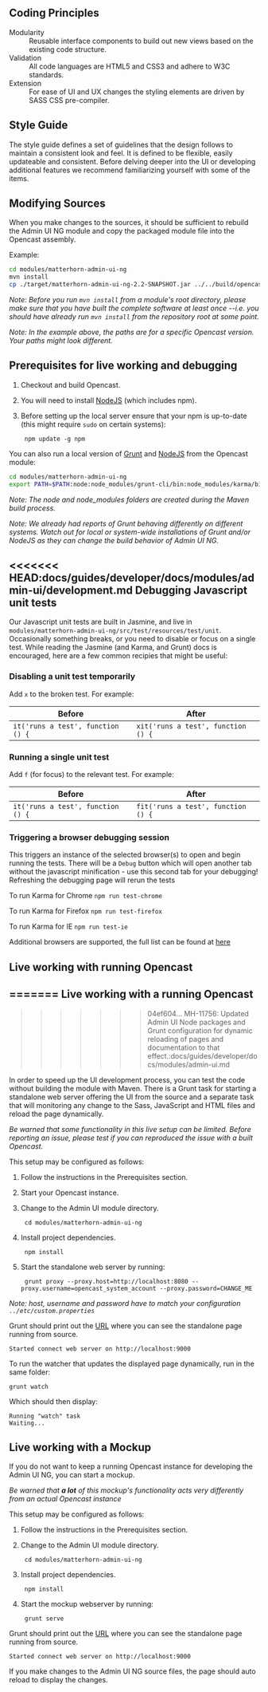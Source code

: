 Coding Principles
-----------------

<dl>
  <dt>Modularity</dt>
  <dd>Reusable interface components to build out new views based on the existing code structure.</dd>
  <dt>Validation</dt>
  <dd>All code languages are HTML5 and CSS3 and adhere to W3C standards.</dd>
  <dt>Extension</dt>
  <dd>For ease of UI and UX changes the styling elements are driven by SASS CSS pre-compiler.</dd>
</dl>

Style Guide
-----------

The style guide defines a set of guidelines that the design follows to maintain a consistent look and feel.
It is defined to be flexible, easily updateable and consistent. Before delving deeper into the UI or
developing additional features we recommend familiarizing yourself with some of the items.

Modifying Sources
-----------------

When you make changes to the sources, it should be sufficient to rebuild the
Admin UI NG module and copy the packaged module file into the Opencast assembly.

Example:
```bash
cd modules/matterhorn-admin-ui-ng
mvn install
cp ./target/matterhorn-admin-ui-ng-2.2-SNAPSHOT.jar ../../build/opencast-dist-allinone-2.2-SNAPSHOT/system/org/opencastproject/matterhorn-admin-ui-ng/2.2-SNAPSHOT/matterhorn-admin-ui-ng-2.2-SNAPSHOT.jar
```

*Note: Before you run `mvn install` from a module's root directory,
please make sure that you have built the complete software at least once
--i.e. you should have already run `mvn install` from the repository root
at some point.*

*Note: In the example above, the paths are for a specific Opencast version.
Your paths might look different.*

Prerequisites for live working and debugging
------------------------------

1. Checkout and build Opencast.

2. You will need to install [NodeJS][2] (which includes npm).

3. Before setting up the local server ensure that your npm is up-to-date (this might require `sudo` on certain systems): 

        npm update -g npm

You can also run a local version of [Grunt][1] and [NodeJS][2] from the Opencast module:

```bash
cd modules/matterhorn-admin-ui-ng
export PATH=$PATH:node:node_modules/grunt-cli/bin:node_modules/karma/bin
```

*Note: The node and node_modules folders are created during the Maven build process.*

*Note: We already had reports of Grunt behaving differently on different systems.
Watch out for local or system-wide installations of Grunt and/or NodeJS as they can
change the build behavior of Admin UI NG.*

<<<<<<< HEAD:docs/guides/developer/docs/modules/admin-ui/development.md
Debugging Javascript unit tests
------------------------------------

Our Javascript unit tests are built in Jasmine, and live in `modules/matterhorn-admin-ui-ng/src/test/resources/test/unit`.
Occasionally something breaks, or you need to disable or focus on a single test.
While reading the Jasmine (and Karma, and Grunt) docs is encouraged, here are a
few common recipies that might be useful:

### Disabling a unit test temporarily
Add `x` to the broken test.  For example:

|Before|After|
|------|-----|
|`it('runs a test', function () {`|`xit('runs a test', function () {`|

### Running a single unit test

Add `f` (for focus) to the relevant test.  For example:

|Before|After|
|------|-----|
|`it('runs a test', function () {`|`fit('runs a test', function () {`|

### Triggering a browser debugging session

This triggers an instance of the selected browser(s) to open and begin running
the tests.  There will be a `Debug` button which will open another tab without
the javascript minification - use this second tab for your debugging!
Refreshing the debugging page will rerun the tests

To run Karma for Chrome
`npm run test-chrome`

To run Karma for Firefox
`npm run test-firefox`

To run Karma for IE
`npm run test-ie`

Additional browsers are supported, the full list can be found at [here](https://karma-runner.github.io/1.0/config/browsers.html)


Live working with running Opencast
----------------------------------
=======
Live working with a running Opencast
------------------------------------
>>>>>>> 04ef604... MH-11756: Updated Admin UI Node packages and Grunt configuration for dynamic reloading of pages and documentation to that effect.:docs/guides/developer/docs/modules/admin-ui.md

In order to speed up the UI development process, you can test the code without
building the module with Maven. There is a Grunt task for starting a standalone web server offering the UI from
the source and a separate task that will monitoring any change to the Sass, JavaScript and HTML files and reload the page dynamically.

*Be warned that some functionality in this live setup can be limited.
Before reporting an issue, please test if you can reproduced the issue with a built Opencast.*

This setup may be configured as follows:

1. Follow the instructions in the Prerequisites section.

1. Start your Opencast instance.

1. Change to the Admin UI module directory.

        cd modules/matterhorn-admin-ui-ng

1. Install project dependencies.

        npm install

1. Start the standalone web server by running:

        grunt proxy --proxy.host=http://localhost:8080 --proxy.username=opencast_system_account --proxy.password=CHANGE_ME

*Note: host, username and password have to match your configuration `../etc/custom.properties`*

Grunt should print out the [URL][3] where you can see the standalone page running
from source.
```
Started connect web server on http://localhost:9000
```

To run the watcher that updates the displayed page dynamically, run in the same folder: 
```
grunt watch
```

Which should then display:
```
Running "watch" task
Waiting...
```

Live working with a Mockup
--------------------------

If you do not want to keep a running Opencast instance for developing the
Admin UI NG, you can start a mockup.

*Be warned that __a lot__ of this mockup's functionality acts very differently from
an actual Opencast instance*

This setup may be configured as follows:

1. Follow the instructions in the Prerequisites section.

1. Change to the Admin UI module directory.

        cd modules/matterhorn-admin-ui-ng

1. Install project dependencies.

        npm install

1. Start the mockup webserver by running:

        grunt serve


Grunt should print out the [URL][3] where you can see the standalone page running
from source.
```
Started connect web server on http://localhost:9000
```

If you make changes to the Admin UI NG source files, the page should auto reload to display the changes.

[1]: http://gruntjs.com
[2]: https://nodejs.org
[3]: http://localhost:9000